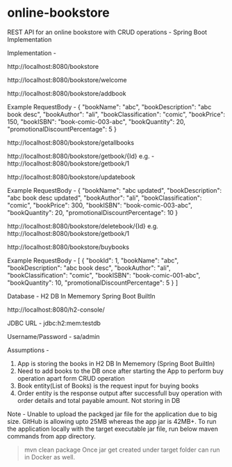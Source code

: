 # online-bookstore
REST API for an online bookstore with CRUD operations - Spring Boot Implementation

Implementation -

http://localhost:8080/bookstore

http://localhost:8080/bookstore/welcome

http://localhost:8080/bookstore/addbook

Example RequestBody -
{
    "bookName": "abc",
    "bookDescription": "abc book desc",
    "bookAuthor": "ali",
    "bookClassification": "comic",
    "bookPrice": 150,
    "bookISBN": "book-comic-003-abc",
    "bookQuantity": 20,
    "promotionalDiscountPercentage": 5
}

http://localhost:8080/bookstore/getallbooks

http://localhost:8080/bookstore/getbook/{Id}
e.g. - http://localhost:8080/bookstore/getbook/1

http://localhost:8080/bookstore/updatebook

Example RequestBody -
{
    "bookName": "abc updated",
    "bookDescription": "abc book desc updated",
    "bookAuthor": "ali",
    "bookClassification": "comic",
    "bookPrice": 300,
    "bookISBN": "book-comic-003-abc",
    "bookQuantity": 20,
    "promotionalDiscountPercentage": 10
}

http://localhost:8080/bookstore/deletebook/{Id}
e.g. http://localhost:8080/bookstore/getbook/1

http://localhost:8080/bookstore/buybooks

Example RequestBody -
[
    {
        "bookId": 1,
        "bookName": "abc",
        "bookDescription": "abc book desc",
        "bookAuthor": "ali",
        "bookClassification": "comic",
        "bookISBN": "book-comic-001-abc",
        "bookQuantity": 10,
        "promotionalDiscountPercentage": 5
    }
]

Database - H2 DB In Mememory Spring Boot BuiltIn

http://localhost:8080/h2-console/

JDBC URL - jdbc:h2:mem:testdb

Username/Password - sa/admin

Assumptions -
1. App is storing the books in  H2 DB In Mememory (Spring Boot BuiltIn)
2. Need to add books to the DB once after starting the App to perform buy operation apart form CRUD operation
3. Book entity(List of Books) is the request input for buying books
4. Order entity is the response output after successfull buy operation with order details and total payable amount. Not storing in DB

Note - 
Unable to upload the packged jar file for the application due to big size. GitHub is allowing upto 25MB whereas the app jar is 42MB+. To run the application locally with the target executable jar file, run below maven commands from app directory.
> mvn clean package
Once jar get created under target folder can run in Docker as well.
